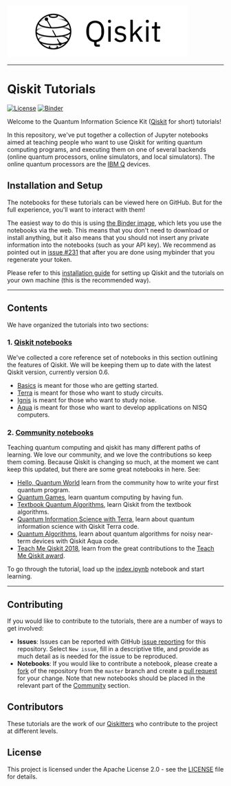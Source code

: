 
<img src="images/qiskit-heading.gif" >

***


# Qiskit Tutorials

[![License](https://img.shields.io/badge/License-Apache%202.0-blue.svg)](https://opensource.org/licenses/Apache-2.0)
[![Binder](https://mybinder.org/badge.svg)](https://mybinder.org/v2/gh/QISKit/qiskit-tutorial/master?filepath=index.ipynb)


Welcome to the Quantum Information Science Kit ([Qiskit](https://www.qiskit.org/) for short) tutorials!

In this repository, we've put together a collection of Jupyter notebooks aimed at teaching people who want to use Qiskit for writing quantum computing programs, and executing them on one of several backends (online quantum processors, online simulators, and local simulators). The online quantum processors are the [IBM Q](https://quantumexperience.ng.bluemix.net/qx/devices) devices.

## Installation and Setup

The notebooks for these tutorials can be viewed here on GitHub. But for the full experience, you'll want to interact with them!

The easiest way to do this is using [the Binder image](https://mybinder.org/v2/gh/Qiskit/qiskit-tutorial/master?filepath=index.ipynb), which lets you use the notebooks via the web. This means that you don't need to download or install anything, but it also means that you should not insert any private information into the notebooks (such as your API key). We recommend as pointed out in [issue #231](https://github.com/Qiskit/qiskit-tutorial/issues/231) that after you are done using mybinder that you regenerate your token. 

Please refer to this [installation guide](INSTALL.md) for setting up Qiskit and the tutorials on your own machine (this is the recommended way).

***

## Contents
We have organized the tutorials into two sections:

### 1. [Qiskit notebooks](qiskit/)<a id='qiskit'></a>
We've collected a core reference set of notebooks in this section outlining the features of Qiskit. We will be keeping them up to date with the latest Qiskit version, currently version 0.6.  
- [Basics](qiskit/basics) is meant for those who are getting started.
- [Terra](qiskit/terra) is meant for those who want to study circuits.
- [Ignis](qiskit/ignis) is meant for those who want to study noise.
- [Aqua](qiskit/aqua) is meant for those who want to develop applications on NISQ computers. 

### 2. [Community notebooks](community/)<a id='community'></a>
Teaching quantum computing and qiskit has many different paths of learning. We love our community, and we love the contributions so keep them coming. Because Qiskit is changing so much, at the moment we cant keep this updated, but there are some great notebooks in here. See: 
- [Hello, Quantum World](community/hello_world/) learn from the community how to write your first quantum program.
- [Quantum Games](community/games/), learn quantum computing by having fun.
- [Textbook Quantum Algorithms](community/algorithms/), learn Qiskit from the textbook algorithms. 
- [Quantum Information Science with Terra](community/terra/), learn about quantum information science with Qiskit Terra code. 
- [Quantum Algorithms](community/aqua/), learn about quantum algorithms for noisy near-term devices with Qiskit Aqua code.
- [Teach Me Qiskit 2018](community/teach_me_qiskit_2018/), learn from the great contributions to the [Teach Me Qiskit award](https://www.ibm.com/blogs/research/2018/06/teach-qiskit-winner/).

To go through the tutorial, load up the [index.ipynb](index.ipynb) notebook and start learning. 

*** 

## Contributing
If you would like to contribute to the tutorials, there are a number of ways to get involved:

* **Issues**: Issues can be reported with GitHub [issue reporting](https://github.com/Qiskit/qiskit-tutorial/issues) for this repository. Select `New issue`, fill in a descriptive title, and provide as much detail as is needed for the issue to be reproduced.
* **Notebooks**: If you would like to contribute a notebook, please create a [fork](https://help.github.com/articles/fork-a-repo/) of the repository from the `master` branch and create a [pull request](https://help.github.com/articles/about-pull-requests/) for your change. Note that new notebooks should be placed in the relevant part of the [Community](community/) section. 

## Contributors
These tutorials are the work of our [Qiskitters](https://github.com/Qiskit/qiskit-tutorial/graphs/contributors) who contribute to the project at different levels.

## License
This project is licensed under the Apache License 2.0 - see the [LICENSE](https://github.com/QISKit/qiskit-tutorial/blob/master/LICENSE) file for details.
